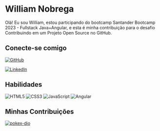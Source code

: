 # William Nobrega
Olá! Eu sou William,  estou participando do bootcamp Santander Bootcamp 2023 - Fullstack Java+Angular, 
e esta é minha contribuição para o desafio Contribuindo em um Projeto Open Source no GitHub.

## Conecte-se comigo
[![GitHub](https://img.shields.io/badge/GitHub-000?style=for-the-badge&logo=github&logoColor=fff)](https://github.com/williamvnobrega)

[![LinkedIn](https://img.shields.io/badge/LinkedIn-000?style=for-the-badge&logo=linkedin&logoColor=fff)](https://www.linkedin.com/in/williamvdnobrega/)

## Habilidades
![HTML5](https://img.shields.io/badge/HTML5-000?style=for-the-badge&logo=html5)
![CSS3](https://img.shields.io/badge/CSS3-000?style=for-the-badge&logo=css3&logoColor=264CE4)
![JavaScript](https://img.shields.io/badge/JavaScript-000?style=for-the-badge&logo=javascript)
![Angular](https://img.shields.io/badge/Angular-000?style=for-the-badge&logo=angular&logoColor=C3002F)

## Minhas Contribuições
[![pokex-dio](https://github-readme-stats.vercel.app/api/pin/?username=williamvnobrega&repo=angular-pokedex&bg_color=000&border_color=fff&show_icons=true&icon_color=fff&title_color=fff&text_color=fff)](https://github.com/williamvnobrega/angular-pokedex.git)
